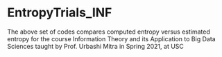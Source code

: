 # EntropyTrials_INF

The above set of codes compares computed entropy versus estimated entropy for the course Information Theory and its Application to Big Data Sciences taught by Prof. Urbashi Mitra in Spring 2021, at USC

